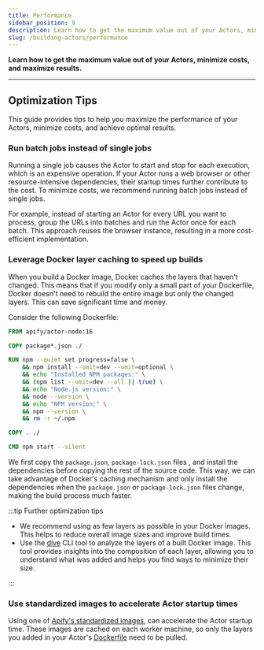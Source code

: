 ```yaml
---
title: Performance
sidebar_position: 9
description: Learn how to get the maximum value out of your Actors, minimize costs, and maximize results.
slug: /building-actors/performance
---
```


**Learn how to get the maximum value out of your Actors, minimize costs, and maximize results.**

---

## Optimization Tips

This guide provides tips to help you maximize the performance of your Actors, minimize costs, and achieve optimal results.

### Run batch jobs instead of single jobs

Running a single job causes the Actor to start and stop for each execution, which is an expensive operation. If your Actor runs a web browser or other resource-intensive dependencies, their startup times further contribute to the cost. To minimize costs, we recommend running batch jobs instead of single jobs.

For example, instead of starting an Actor for every URL you want to process, group the URLs into batches and run the Actor once for each batch. This approach reuses the browser instance, resulting in a more cost-efficient implementation.

### Leverage Docker layer caching to speed up builds

When you build a Docker image, Docker caches the layers that haven't changed. This means that if you modify only a small part of your Dockerfile, Docker doesn't need to rebuild the entire image but only the changed layers. This can save significant time and money.

Consider the following Dockerfile:

```dockerfile
FROM apify/actor-node:16

COPY package*.json ./

RUN npm --quiet set progress=false \
    && npm install --omit=dev --omit=optional \
    && echo "Installed NPM packages:" \
    && (npm list --omit=dev --all || true) \
    && echo "Node.js version:" \
    && node --version \
    && echo "NPM version:" \
    && npm --version \
    && rm -r ~/.npm

COPY . ./

CMD npm start --silent
```

We first copy the `package.json`, `package-lock.json` files , and install the dependencies before copying the rest of the source code. This way, we can take advantage of Docker's caching mechanism and only install the dependencies when the `package.json` or `package-lock.json` files change, making the build process much faster.

:::tip Further optimization tips

- We recommend using as few layers as possible in your Docker images. This helps to reduce overall image sizes and improve build times.
- Use the [dive](https://github.com/wagoodman/dive) CLI tool to analyze the layers of a built Docker image. This tool provides insights into the composition of each layer, allowing you to understand what was added and helps you find ways to minimize their size.

:::

### Use standardized images to accelerate Actor startup times

Using one of [Apify's standardized images](https://github.com/apify/apify-actor-docker), can accelerate the Actor startup time. These images are cached on each worker machine, so only the layers you added in your Actor's [Dockerfile](./actor_definition/docker.md) need to be pulled.
